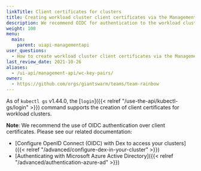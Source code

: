 ```yaml
---
linkTitle: Client certificates for clusters
title: Creating workload cluster client certificates via the Management API
description: We recommend OIDC for authentication to the workload cluster Kubernetes API. However, in some scenarios, client certificates are a viable alternative. Here we explain how to create such certificates via the Management API.
weight: 100
menu:
  main:
    parent: uiapi-managementapi
user_questions:
  - How to create workload cluster client certificates via the Management API?
last_review_date: 2021-10-26
aliases:
  - /ui-api/management-api/wc-key-pairs/
owner:
  - https://github.com/orgs/giantswarm/teams/team-rainbow
---
```


As of `kubectl gs` v1.44.0, the [`login`]({{< relref "/use-the-api/kubectl-gs/login" >}}) command supports the creation of client certificates for workload clusters.

**Note**: We recommend the use of OIDC authentication over client certificates. Please see our related documentation:

- [Configure OpenID Connect (OIDC) with Dex to access your clusters]({{< relref "/advanced/configure-dex-in-your-cluster" >}})
- [Authenticating with Microsoft Azure Active Directory]({{< relref "/advanced/authentication-azure-ad" >}})
